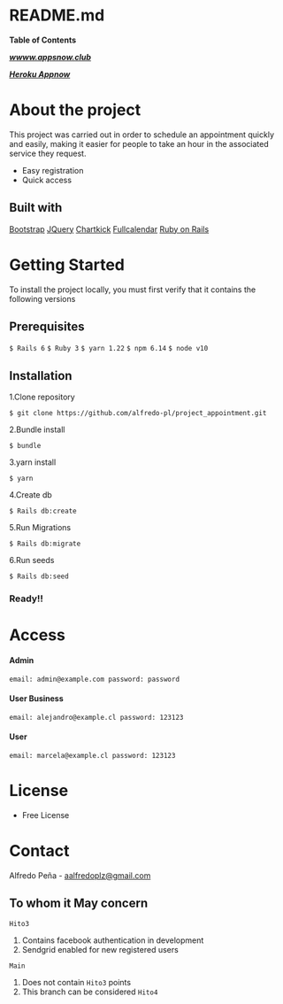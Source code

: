# README.md

**Table of Contents**

***[wwww.appsnow.club](http://www.appsnow.club/)***

***[Heroku Appnow](https://rocky-inlet-08932.herokuapp.com/)***
# About the project
This project was carried out in order to schedule an appointment quickly and easily, making it easier for people to take an hour in the associated service they request.
* Easy registration
* Quick access
## Built with
[Bootstrap](https://getbootstrap.com/ "Bootstrap")
[JQuery](https://jquery.com/ "JQuery")
[Chartkick](https://chartkick.com/ "Chartkick")
[Fullcalendar](https://fullcalendar.io/demos "Fullcalendar")
[Ruby on Rails](https://rubyonrails.org/ "Ruby on Rails")

# Getting Started 
To install the project locally, you must first verify that it contains the following versions
## Prerequisites
`$ Rails 6`
`$ Ruby 3`
`$ yarn 1.22`
`$ npm 6.14`
`$ node v10`
## Installation
1.Clone repository

``$ git clone https://github.com/alfredo-pl/project_appointment.git``

2.Bundle install

  `$ bundle`

3.yarn install

  `$ yarn`

4.Create db

  `$ Rails db:create`

5.Run Migrations

  `$ Rails db:migrate`

6.Run seeds

  `$ Rails db:seed`

### Ready!!
# Access
#### Admin
``email: admin@example.com password: password``
#### User Business
``email: alejandro@example.cl password: 123123``
#### User 
``email: marcela@example.cl password: 123123``

# License
* Free License

# Contact
Alfredo Peña - aalfredoplz@gmail.com

## To whom it May concern

`Hito3`
1. Contains facebook authentication in development 
2. Sendgrid enabled for new registered users

`Main`
1. Does not contain `Hito3` points
2. This branch can be considered `Hito4` 

